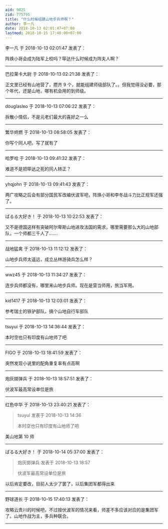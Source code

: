 ```yaml
---
aid: 9025
zid: 775795
title: "什么时候组建山地步兵师啊？"
author: 李一凡
date: 2018-10-13 02:01:47+07:00
lastmod: 2018-10-15 17:40:00+07:00
---
```


李一凡 于 2018-10-13 02:01:47 发表了：

阵焕小哥会成为陆军上校吗？筚达什么时候成为阵夫人啊？

---

巴拉莱卡大尉 于 2018-10-13 02:21:38 发表了：

正文里已经有山地营了，攒齐 9 个，就能组建师级部队了。。但我觉得没必要，那个年代，还是山地，哪有机会用的到师级。

---

douglasleo 于 2018-10-13 07:06:22 发表了：

拆散小情侣，不是元老们最大的喜好之一么

---

繁华烬燃 于 2018-10-13 08:58:05 发表了：

你写个同人吧，写了就有了

---

哈罗哈 于 2018-10-13 09:41:32 发表了：

难道不是把筚达之死的同人转正？

---

yhqjohn 于 2018-10-13 09:41:43 发表了：

两广攻略之后会有部分国民军改编伏波军吧，阵焕小哥和李冬战斗力比正规军还强了。

---

ぱるる大好き！ 于 2018-10-13 10:22:53 发表了：

又不是德国这样有突破阿尔卑斯山地进攻法国的需求，哪里需要那么大的山地部队，一个师都三千人了.......

---

战地猛禽 于 2018-10-13 11:12:12 发表了：

山地步兵师太遥远，成立丛林游骑兵怎么样？

---

wwz45 于 2018-10-13 11:34:27 发表了：

连步兵师都没有，哪里来山地步兵师。现在是营当师用，旅当军用。

---

kid1417 于 2018-10-13 12:03:01 发表了：

参考瑞士的铁驴部队，搞个山地自行车部队

---

tsuyui 于 2018-10-13 14:36:44 发表了：

本时空也只有印度有山地师了吧

---

FIGO 于 2018-10-13 18:41:59 发表了：

突然发现小说里的配角重复率有点高啊

---

炮灰掷弹兵 于 2018-10-13 18:57:51 发表了：

伏波军最高常设单位是旅

---

红色中华 于 2018-10-13 23:40:21 发表了：

> tsuyui 发表于 2018-10-13 14:36
>
> 本时空也只有印度有山地师了吧

美山地第 10 师

---

ぱるる大好き！ 于 2018-10-14 05:37:00 发表了：

> 炮灰掷弹兵 发表于 2018-10-13 18:57
>
> 伏波军最高常设单位是旅

以后肯定要改，目前人太少了罢了，以后集团军都得出来

---

野球道长 于 2018-10-15 17:40:13 发表了：

攻略云贵川的时候吧，不过按伏波军的情况来看，师差不多应该对应的是集团军了。山地作战为主，多兵种联合。

---
